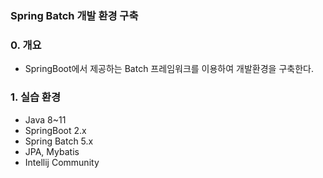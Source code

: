 ### Spring Batch 개발 환경 구축 ###

### 0. 개요
- SpringBoot에서 제공하는 Batch 프레임워크를 이용하여 개발환경을 구축한다. 
    
### 1. 실습 환경
- Java 8~11
- SpringBoot 2.x
- Spring Batch 5.x
- JPA, Mybatis
- Intellij Community
